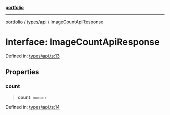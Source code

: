 [**portfolio**](../../../README.md)

***

[portfolio](../../../modules.md) / [types/api](../README.md) / ImageCountApiResponse

# Interface: ImageCountApiResponse

Defined in: [types/api.ts:13](https://github.com/tnorlund/Portfolio/blob/78be9d6e595679ca9b2763bf72f23315f846c704/portfolio/types/api.ts#L13)

## Properties

### count

> **count**: `number`

Defined in: [types/api.ts:14](https://github.com/tnorlund/Portfolio/blob/78be9d6e595679ca9b2763bf72f23315f846c704/portfolio/types/api.ts#L14)
